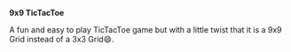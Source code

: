 **9x9 TicTacToe**

A fun and easy to play TicTacToe game but with a little twist that it is a 9x9 Grid instead of a 3x3 Grid😄.
